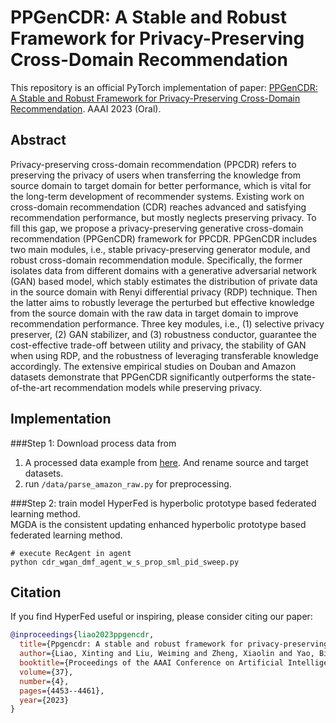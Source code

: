 # PPGenCDR: A Stable and Robust Framework for Privacy-Preserving Cross-Domain Recommendation
This repository is an official PyTorch implementation of paper:
[PPGenCDR: A Stable and Robust Framework for Privacy-Preserving Cross-Domain Recommendation](https://ojs.aaai.org/index.php/AAAI/article/view/25566).
AAAI 2023 (Oral).



## Abstract
Privacy-preserving cross-domain recommendation (PPCDR) refers to preserving the privacy of users when transferring the knowledge from source domain to target domain for better performance, which is vital for the long-term development of recommender systems. Existing work on cross-domain recommendation (CDR) reaches advanced and satisfying recommendation performance, but mostly neglects preserving privacy. To fill this gap, we propose a privacy-preserving generative cross-domain recommendation (PPGenCDR) framework for PPCDR. PPGenCDR includes two main modules, i.e., stable privacy-preserving generator module, and robust cross-domain recommendation module. Specifically, the former isolates data from different domains with a generative adversarial network (GAN) based model, which stably estimates the distribution of private data in the source domain with ́Renyi differential privacy (RDP) technique. Then the latter aims to robustly leverage the perturbed but effective knowledge from the source domain with the raw data in target domain to improve recommendation performance. Three key modules, i.e., (1) selective privacy preserver, (2) GAN stabilizer, and (3) robustness conductor, guarantee the cost-effective trade-off between utility and privacy, the stability of GAN when using RDP, and the robustness of leveraging transferable knowledge accordingly. The extensive empirical studies on Douban and Amazon datasets demonstrate that PPGenCDR significantly outperforms the state-of-the-art recommendation models while preserving privacy.

## Implementation 
###Step 1: Download process data from 
1. A processed data example from [here](https://drive.google.com/file/d/139TbpfcaUs7A5MbqFt1IzYmuayJWK3cv/view). 
And rename source and target datasets.
2. run `/data/parse_amazon_raw.py` for preprocessing.

###Step 2: train model 
HyperFed is hyperbolic prototype based federated learning method.\
MGDA is the consistent updating enhanced hyperbolic prototype based federated learning method.
```
# execute RecAgent in agent
python cdr_wgan_dmf_agent_w_s_prop_sml_pid_sweep.py
```


## Citation
If you find HyperFed useful or inspiring, please consider citing our paper:
```bibtex
@inproceedings{liao2023ppgencdr,
  title={Ppgencdr: A stable and robust framework for privacy-preserving cross-domain recommendation},
  author={Liao, Xinting and Liu, Weiming and Zheng, Xiaolin and Yao, Binhui and Chen, Chaochao},
  booktitle={Proceedings of the AAAI Conference on Artificial Intelligence},
  volume={37},
  number={4},
  pages={4453--4461},
  year={2023}
}
```

